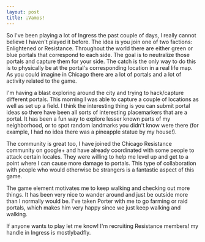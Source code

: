 ```yaml
---
layout: post
title: ¡Vamos!
---
```


So I've been playing a lot of Ingress the past couple of days, I really cannot believe I haven't played it before. The idea is you join one of two factions: Enlightened or Resistance. Throughout the world there are either green or blue portals that correspond to each side.  The goal is to neutralize those portals and capture them for your side. The catch is the only way to do this is to physically be at the portal's corresponding location in a real life map.  As you could imagine in Chicago there are a lot of portals and a lot of activity related to the game.

I'm having a blast exploring around the city and trying to hack/capture different portals.  This morning I was able to capture a couple of locations as well as set up a field.  I think the interesting thing is you can submit portal ideas so there have been all sorts of interesting placemarkers that are a portal.  It has been a fun way to explore lesser known parts of my neighborhood, or to spot random landmarks you didn't know were there (for example, I had no idea there was a pineapple statue by my house!).

The community is great too, I have joined the Chicago Resistance community on google+ and have already coordinated with some people to attack certain locales.  They were willing to help me level up and get to a point where I can cause more damage to portals.  This type of collaboration with people who would otherwise be strangers is a fantastic aspect of this game.

The game element motivates me to keep walking and checking out more things.  It has been very nice to wander around and just be outside more than I normally would be.  I've taken Porter with me to go farming or raid portals, which makes him very happy since we just keep walking and walking.

If anyone wants to play let me know! I'm recruiting Resistance members! my handle in Ingress is mostlybadfly.
